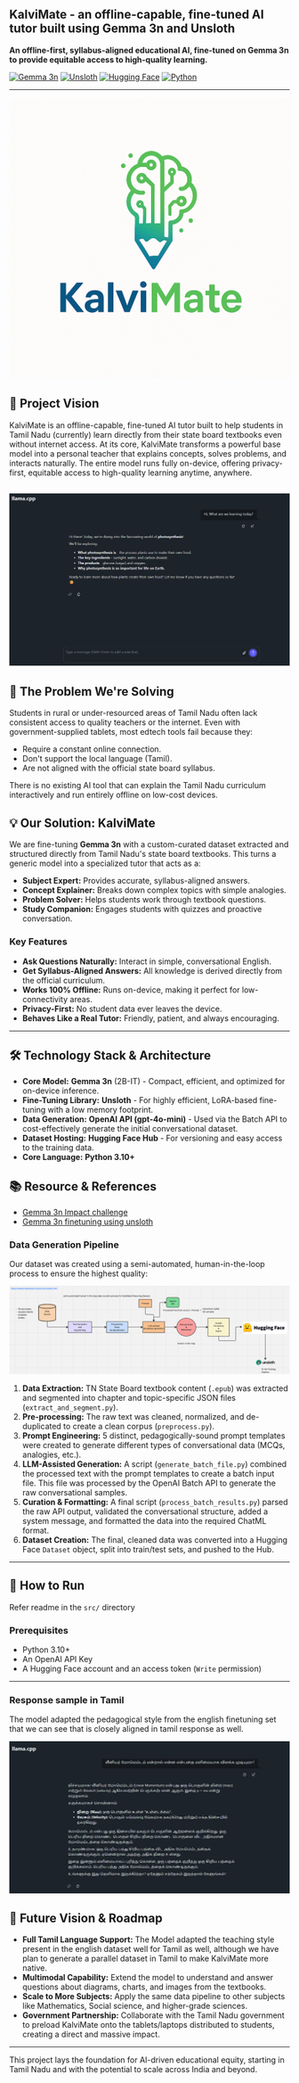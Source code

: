 ## KalviMate - an offline-capable, fine-tuned AI tutor built using Gemma 3n and Unsloth

**An offline-first, syllabus-aligned educational AI, fine-tuned on Gemma 3n to provide equitable access to high-quality learning.**

[![Gemma 3n](https://img.shields.io/badge/Model-Gemma_3n-blue?logo=google&logoColor=white)](https://ai.google.dev/gemma)
[![Unsloth](https://img.shields.io/badge/Fine--Tuning-Unsloth-green)](https://github.com/unslothai/unsloth)
[![Hugging Face](https://img.shields.io/badge/%F0%9F%A4%97%20Hugging_Face-Dataset%20%7C%20Model-yellow)](https://huggingface.co/)
[![Python](https://img.shields.io/badge/Python-3.10%2B-blue?logo=python&logoColor=white)](https://www.python.org/)

---

![kalvimate Logo](./assests/logo.png)


## 🌟 Project Vision

KalviMate is an offline-capable, fine-tuned AI tutor built to help students in Tamil Nadu (currently) learn directly from their state board textbooks even without internet access. At its core, KalviMate transforms a powerful base model into a personal teacher that explains concepts, solves problems, and interacts naturally. The entire model runs fully on-device, offering privacy-first, equitable access to high-quality learning anytime, anywhere.

![Sample](./assests/syllabus-aligned-convo-starter.png)
---

## 🎯 The Problem We're Solving

Students in rural or under-resourced areas of Tamil Nadu often lack consistent access to quality teachers or the internet. Even with government-supplied tablets, most edtech tools fail because they:
- Require a constant online connection.
- Don't support the local language (Tamil).
- Are not aligned with the official state board syllabus.

There is no existing AI tool that can explain the Tamil Nadu curriculum interactively and run entirely offline on low-cost devices.

## 💡 Our Solution: KalviMate

We are fine-tuning **Gemma 3n** with a custom-curated dataset extracted and structured directly from Tamil Nadu's state board textbooks. This turns a generic model into a specialized tutor that acts as a:
- **Subject Expert:** Provides accurate, syllabus-aligned answers.
- **Concept Explainer:** Breaks down complex topics with simple analogies.
- **Problem Solver:** Helps students work through textbook questions.
- **Study Companion:** Engages students with quizzes and proactive conversation.

### Key Features
- **Ask Questions Naturally:** Interact in simple, conversational English.
- **Get Syllabus-Aligned Answers:** All knowledge is derived directly from the official curriculum.
- **Works 100% Offline:** Runs on-device, making it perfect for low-connectivity areas.
- **Privacy-First:** No student data ever leaves the device.
- **Behaves Like a Real Tutor:** Friendly, patient, and always encouraging.

---

## 🛠️ Technology Stack & Architecture

- **Core Model:** **Gemma 3n** (2B-IT) - Compact, efficient, and optimized for on-device inference.
- **Fine-Tuning Library:** **Unsloth** - For highly efficient, LoRA-based fine-tuning with a low memory footprint.
- **Data Generation:** **OpenAI API (gpt-4o-mini)** - Used via the Batch API to cost-effectively generate the initial conversational dataset.
- **Dataset Hosting:** **Hugging Face Hub** - For versioning and easy access to the training data.
- **Core Language:** **Python 3.10+**


## 📚 Resource & References
 - [Gemma 3n Impact challenge](https://www.kaggle.com/competitions/google-gemma-3n-hackathon/overview/abstract)
 - [Gemma 3n finetuning using unsloth](https://docs.unsloth.ai/basics/gemma-3n-how-to-run-and-fine-tune)


### Data Generation Pipeline
Our dataset was created using a semi-automated, human-in-the-loop process to ensure the highest quality:


![Data pipeline](./assests/datapipeline-workflow.png)

1.  **Data Extraction:** TN State Board textbook content (`.epub`) was extracted and segmented into chapter and topic-specific JSON files (`extract_and_segment.py`).
2.  **Pre-processing:** The raw text was cleaned, normalized, and de-duplicated to create a clean corpus (`preprocess.py`).
3.  **Prompt Engineering:** 5 distinct, pedagogically-sound prompt templates were created to generate different types of conversational data (MCQs, analogies, etc.).
4.  **LLM-Assisted Generation:** A script (`generate_batch_file.py`) combined the processed text with the prompt templates to create a batch input file. This file was processed by the OpenAI Batch API to generate the raw conversational samples.
5.  **Curation & Formatting:** A final script (`process_batch_results.py`) parsed the raw API output, validated the conversational structure, added a system message, and formatted the data into the required ChatML format.
6.  **Dataset Creation:** The final, cleaned data was converted into a Hugging Face `Dataset` object, split into train/test sets, and pushed to the Hub.

---

## 🚀 How to Run
Refer readme in the `src/` directory

### Prerequisites
- Python 3.10+
- An OpenAI API Key
- A Hugging Face account and an access token (`Write` permission)
---

### Response sample in Tamil

The model adapted the pedagogical style from the english finetuning set that we can see that is closely aligned in tamil response as well.

![Tamil response](./assests/tamil_response_sample.jpg)

## 🔮 Future Vision & Roadmap

- **Full Tamil Language Support:** The Model adapted the teaching style present in the english dataset well for Tamil as well, although we have plan to generate a parallel dataset in Tamil to make KalviMate more native.
- **Multimodal Capability:** Extend the model to understand and answer questions about diagrams, charts, and images from the textbooks.
- **Scale to More Subjects:** Apply the same data pipeline to other subjects like Mathematics, Social science, and higher-grade sciences.
- **Government Partnership:** Collaborate with the Tamil Nadu government to preload KalviMate onto the tablets/laptops distributed to students, creating a direct and massive impact.

---

This project lays the foundation for AI-driven educational equity, starting in Tamil Nadu and with the potential to scale across India and beyond.